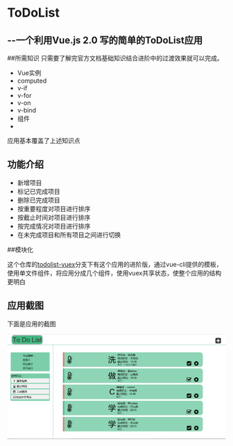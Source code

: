 # ToDoList
   --一个利用Vue.js 2.0 写的简单的ToDoList应用
---
##所需知识
只需要了解完官方文档基础知识结合进阶中的过渡效果就可以完成。

* Vue实例
* computed
* v-if
* v-for
* v-on
* v-bind
* 组件
* <transition>

应用基本覆盖了上述知识点
## 功能介绍
* 新增项目
* 标记已完成项目
* 删除已完成项目
* 按重要程度对项目进行排序
* 按截止时间对项目进行排序
* 按完成情况对项目进行排序
* 在未完成项目和所有项目之间进行切换

##模块化

这个仓库的[todolist-vuex](https://github.com/imgss/ToDoList/tree/todolist-vuex)分支下有这个应用的进阶版，通过vue-cli提供的模板，使用单文件组件，将应用分成几个组件，使用vuex共享状态，使整个应用的结构更明白
## 应用截图
下面是应用的截图

![截图](https://github.com/coddingme/picture/blob/master/todo3.PNG)
